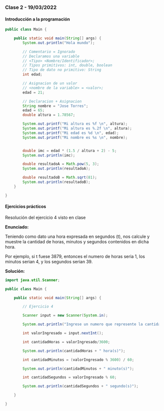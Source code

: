 ### Clase 2 - 19/03/2022



#### Introducción a la programación

```java
public class Main {

    public static void main(String[] args) {
        System.out.println("Hola mundo");

        // Comentario = Ignorado
        // Declaramos una variable
        // <Tipo> <Nombre/Identificador>;
        // Tipos primitivos: int, double, boolean
        // Tipo de dato no primitivo: String
        int edad;

        // Asignacion de un valor
        // <nombre de la variable> = <valor>;
        edad = 21;

        // Declaracion + Asignacion
        String nombre = "Jose Torres";
        edad = 65;
        double altura = 1.78567;

        System.out.printf("Mi altura es %f \n", altura);
        System.out.printf("Mi altura es %.2f \n", altura);
        System.out.printf("Mi edad es %d \n", edad);
        System.out.printf("Mi nombre es %s \n", nombre);


        double imc = edad * (1.5 / altura + 2) - 5;
        System.out.println(imc);

        double resultadoA = Math.pow(5, 3);
        System.out.println(resultadoA);

        double resultadoB = Math.sqrt(81);
        System.out.println(resultadoB);
    }

}

```



#### Ejercicios prácticos

Resolución del ejercicio 4 visto en clase

**Enunciado:**

Teniendo como dato una hora expresada en segundos (t), nos calcule y muestre la cantidad de horas, minutos y segundos contenidos en dicha hora.

Por ejemplo, si t fuese 3879, entonces el numero de horas seria 1, los minutos serian 4, y los segundos serian 39.

**Solución:** 

```java
import java.util.Scanner;

public class Main {

    public static void main(String[] args) {

        // Ejercicio 4

        Scanner input = new Scanner(System.in);

        System.out.println("Ingrese un numero que represente la cantidad de segundos totales:");

        int valorIngresado = input.nextInt();

        int cantidadHoras = valorIngresado/3600;

        System.out.println(cantidadHoras + " hora(s)");

        int cantidadMinutos = (valorIngresado % 3600) / 60;

        System.out.println(cantidadMinutos + " minuto(s)");

        int cantidadSegundos = valorIngresado % 60;

        System.out.println(cantidadSegundos + " segundo(s)");

    }

}

```

